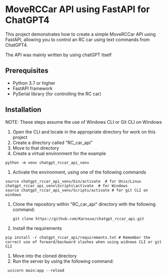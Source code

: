 # MoveRCCar API using FastAPI for ChatGPT4

This project demonstrates how to create a simple MoveRCCar API using FastAPI, allowing you to control an RC car using text commands from ChatGPT4.

The API was mainly written by using chatGPT itself

## Prerequisites

- Python 3.7 or higher
- FastAPI framework
- PySerial library (for controlling the RC car)

## Installation
NOTE: These steps assume the use of Windows CLI or Git CLI on Windows
1. Open the CLI and locate in the appropriate directory for work on this project
1. Create a directory called "RC_car_api"
1. Move to that directory
1. Create a virtual environment for the example
```shell
python -m venv chatgpt_rccar_api_venv
```
1. Activate the environment, using one of the following commands
```shell
source chatgpt_rccar_api_venv/bin/activate  # for Unix/Linux
chatgpt_rccar_api_venv\Scripts\activate  # for Windows
source chatgpt_rccar_api_venv/Scripts/activate # for git CLI on windows
```
1. Clone the repository within "RC_car_api" directory with the following command:
   ```shell
   git clone https://github.com/Karosuo/chatgpt_rccar_api.git
   ```
1. Install the requirements
```shell
pip install -r chatgpt_rccar_api/requirements.txt # Remember the correct use of forward/backward slashes when using widnows CLI or git CLI
```
1. Move into the cloned directory
1. Run the server by using the following command:
```shell
 uvicorn main:app --reload
```
